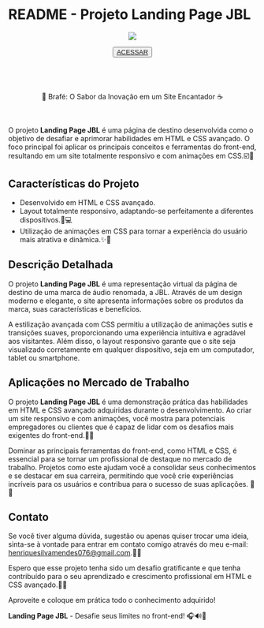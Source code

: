 
# README - Projeto Landing Page JBL

<p align='center'><img src='Vídeo sem título ‐ Feito com o Clipchamp (2).mp4'></p>

<p align='center'><button ><a href='https://henriquescloud.github.io/LANDING-PAGE-JBL/fone.html' > ACESSAR </a></button></p><br><h1></h1>

<p align='center'>🌟 Brafé: O Sabor da Inovação em um Site Encantador ☕<p><br>

O projeto **Landing Page JBL** é uma página de destino desenvolvida como o objetivo de desafiar e aprimorar habilidades em HTML e CSS avançado. O foco principal foi aplicar os principais conceitos e ferramentas do front-end, resultando em um site totalmente responsivo e com animações em CSS.☑️💪

## Características do Projeto

- Desenvolvido em HTML e CSS avançado.
- Layout totalmente responsivo, adaptando-se perfeitamente a diferentes dispositivos.📱💻
- Utilização de animações em CSS para tornar a experiência do usuário mais atrativa e dinâmica.✨🎉

## Descrição Detalhada

O projeto **Landing Page JBL** é uma representação virtual da página de destino de uma marca de áudio renomada, a JBL. Através de um design moderno e elegante, o site apresenta informações sobre os produtos da marca, suas características e benefícios.

A estilização avançada com CSS permitiu a utilização de animações sutis e transições suaves, proporcionando uma experiência intuitiva e agradável aos visitantes. Além disso, o layout responsivo garante que o site seja visualizado corretamente em qualquer dispositivo, seja em um computador, tablet ou smartphone.

## Aplicações no Mercado de Trabalho

O projeto **Landing Page JBL** é uma demonstração prática das habilidades em HTML e CSS avançado adquiridas durante o desenvolvimento. Ao criar um site responsivo e com animações, você mostra para potenciais empregadores ou clientes que é capaz de lidar com os desafios mais exigentes do front-end.💼✨

Dominar as principais ferramentas do front-end, como HTML e CSS, é essencial para se tornar um profissional de destaque no mercado de trabalho. Projetos como este ajudam você a consolidar seus conhecimentos e se destacar em sua carreira, permitindo que você crie experiências incríveis para os usuários e contribua para o sucesso de suas aplicações. 🌟💼

## Contato

Se você tiver alguma dúvida, sugestão ou apenas quiser trocar uma ideia, sinta-se à vontade para entrar em contato comigo através do meu e-mail: [henriquesilvamendes076@gmail.com](mailto:henriquesilvamendes076@gmail.com).📩📧

Espero que esse projeto tenha sido um desafio gratificante e que tenha contribuído para o seu aprendizado e crescimento profissional em HTML e CSS avançado.🚀🌟

Aproveite e coloque em prática todo o conhecimento adquirido!

**Landing Page JBL** - Desafie seus limites no front-end! 🎧🔊💯